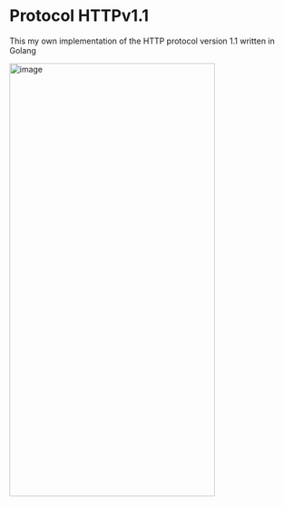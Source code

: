 # Protocol HTTPv1.1

This my own implementation of the HTTP protocol version 1.1 written in Golang

<img width="362" height="764" alt="image" src="https://github.com/user-attachments/assets/adf1ab28-7419-42ae-b2d6-059f52578c26" />
